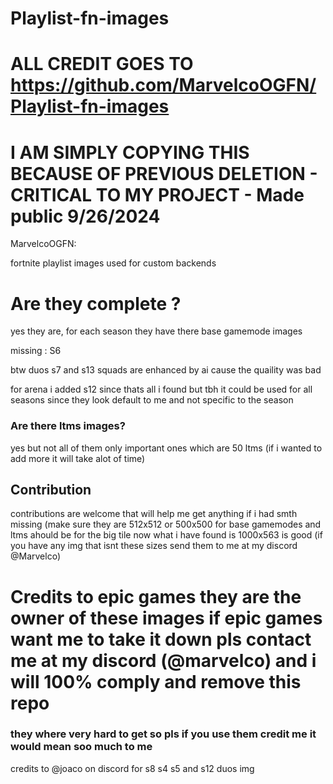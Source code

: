 # Playlist-fn-images

# ALL CREDIT GOES TO https://github.com/MarvelcoOGFN/Playlist-fn-images

# I AM SIMPLY COPYING THIS BECAUSE OF PREVIOUS DELETION - CRITICAL TO MY PROJECT - Made public 9/26/2024

MarvelcoOGFN:

fortnite playlist images used for custom backends

# Are they complete ?

yes they are, for each season they have there base gamemode images

missing : S6

btw duos s7 and s13 squads are enhanced by ai cause the quaility was bad

for arena i added s12 since thats all i found but tbh it could be used for all seasons since they look default to me and not specific to the season

### Are there ltms images?

yes but not all of them only important ones which are 50 ltms (if i wanted to add more it will take alot of time)

## Contribution
contributions are welcome that will help me get anything if i had smth missing (make sure they are 512x512 or 500x500 for base gamemodes and ltms ahould be for the big tile now what i have found is 1000x563 is good (if you have any img that isnt these sizes send them to me at my discord @Marvelco)

# Credits to epic games they are the owner of these images if epic games want me to take it down pls contact me at my discord (@marvelco) and i will 100% comply and remove this repo
### they where very hard to get so pls if you use them credit me it would mean soo much to me

credits to @joaco on discord for s8 s4 s5 and s12 duos img
